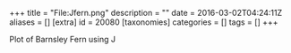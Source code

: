 +++
title = "File:Jfern.png"
description = ""
date = 2016-03-02T04:24:11Z
aliases = []
[extra]
id = 20080
[taxonomies]
categories = []
tags = []
+++

Plot of Barnsley Fern using J
